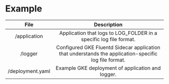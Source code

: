 # Example

|       File       |                                              Description                                              |
|:----------------:|:-----------------------------------------------------------------------------------------------------:|
| /application     | Application that logs to LOG_FOLDER in a specific log file format.                                    |
| /logger          | Configured GKE Fluentd Sidecar application that understands the application-specific log file format. |
| /deployment.yaml | Example GKE deployment of application and logger.                                                     |
